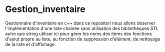 # Gestion_inventaire
Gestionnaire d'inventaire en c++ dans ce repositori nous allons observer l'implémentation d'une liste chainée sans utilisation des bibliothèques STL autre que string utiliser ici pour gérer les noms des items des fonctions d'ajout propre au liste, au fonction de suppression d'élément, de nettoyage de la liste et d'affichage.
